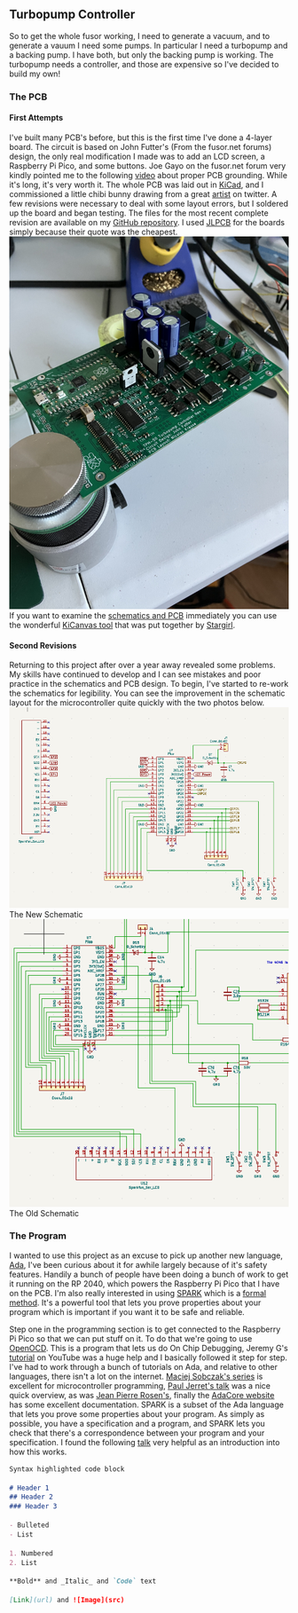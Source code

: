 ## Turbopump Controller

So to get the whole fusor working, I need to generate a vacuum, and to generate a vauum I need some pumps. In particular I need a turbopump and a backing pump. I have both, but only the backing pump is working. The turbopump needs a controller, and those are expensive so I've decided to build my own!


### The PCB
#### First Attempts 
I've built many PCB's before, but this is the first time I've done a 4-layer board. The circuit is based on John Futter's (From the fusor.net forums) design, the only real modification I made was to add an LCD screen, a Raspberry Pi Pico, and some buttons. Joe Gayo on the fusor.net forum very kindly pointed me to the following [video](https://www.youtube.com/watch?v=ySuUZEjARPY) about proper PCB grounding. While it's long, it's very worth it. The whole PCB was laid out in [KiCad](https://www.kicad.org/), and I commissioned a little chibi bunny drawing from a great [artist](https://twitter.com/courtelizbth) on twitter. A few revisions were necessary to deal with some layout errors, but I soldered up the board and began testing. The files for the most recent complete revision are available on my [GitHub repository](https://github.com/FuzzyBunnys/TurbopumpController/tree/main/Turbopump%20Controller). I used [JLPCB](https://jlcpcb.com/) for the boards simply because their quote was the cheapest. 
![Soldered PCB](https://raw.githubusercontent.com/FuzzyBunnys/TurbopumpController/gh-pages/IMG_2115.JPG) If you want to examine the [schematics and PCB](https://kicanvas.org/?github=https%3A%2F%2Fgithub.com%2FFuzzyBunnys%2FTurbopumpController%2Ftree%2Fmain%2FTurbopump%2520Controller) immediately you can use the wonderful [KiCanvas tool](https://kicanvas.org/home/) that was put together by [Stargirl](https://twitter.com/theavalkyrie). 
#### Second Revisions
Returning to this project after over a year away revealed some problems. My skills have continued to develop and I can see mistakes and poor practice in the schematics and PCB design. To begin, I've started to re-work the schematics for legibility. You can see the improvement in the schematic layout for the microcontroller quite quickly with the two photos below. 
![New Schematic](https://raw.githubusercontent.com/FuzzyBunnys/TurbopumpController/gh-pages/signal-2023-12-18-092529_002.png)  
The New Schematic
![Old Schematic](https://raw.githubusercontent.com/FuzzyBunnys/TurbopumpController/gh-pages/signal-2023-12-18-092559_002.png)  
The Old Schematic
### The Program
I wanted to use this project as an excuse to pick up another new language, [Ada](https://en.wikipedia.org/wiki/Ada_(programming_language)), I've been curious about it for awhile largely because of it's safety features. Handily a bunch of people have been doing a bunch of work to get it running on the RP 2040, which powers the Raspberry Pi Pico that I have on the PCB. I'm also really interested in using [SPARK](https://en.wikipedia.org/wiki/SPARK_(programming_language)) which is a [formal method](https://en.wikipedia.org/wiki/Formal_methods). It's a powerful tool that lets you prove properties about your program which is important if you want it to be safe and reliable.

Step one in the programming section is to get connected to the Raspberry Pi Pico so that we can put stuff on it. To do that we're going to use [OpenOCD](https://openocd.org/doc-release/html/About.html#What-is-OpenOCD_003f). This is a program that lets us do On Chip Debugging, Jeremy G's [tutorial](https://www.youtube.com/watch?v=g3sGKoLafew) on YouTube was a huge help and I basically followed it step for step. I've had to work through a bunch of tutorials on Ada, and relative to other languages, there isn't a lot on the internet. [Maciej Sobczak's series](http://www.inspirel.com/articles/Ada_On_Cortex.html) is excellent for microcontroller programming, [Paul Jerret's talk](https://archive.fosdem.org/2022/schedule/event/ada_outsiders_guide/) was a nice quick overview, as was [Jean Pierre Rosen's](https://www.youtube.com/watch?v=V-WK6Iaqlns), finally the [AdaCore website](https://learn.adacore.com/courses/Ada_For_The_Embedded_C_Developer/chapters/02_Perspective.html) has some excellent documentation. SPARK is a subset of the Ada language that lets you prove some properties about your program. As simply as possible, you have a specification and a program, and SPARK lets you check that there's a correspondence between your program and your specification. I found the following [talk](https://www.youtube.com/watch?v=97G1V2U8Drk) very helpful as an introduction into how this works.  
```markdown
Syntax highlighted code block

# Header 1
## Header 2
### Header 3

- Bulleted
- List

1. Numbered
2. List

**Bold** and _Italic_ and `Code` text

[Link](url) and ![Image](src)
```


